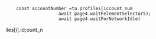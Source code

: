 

        const accountNumber =ta.profiles[iccount_num
                        await page4.waitFelementSelector5);
                        await page4.waitForNetworkIdle(
iles[i].id;ount_n
